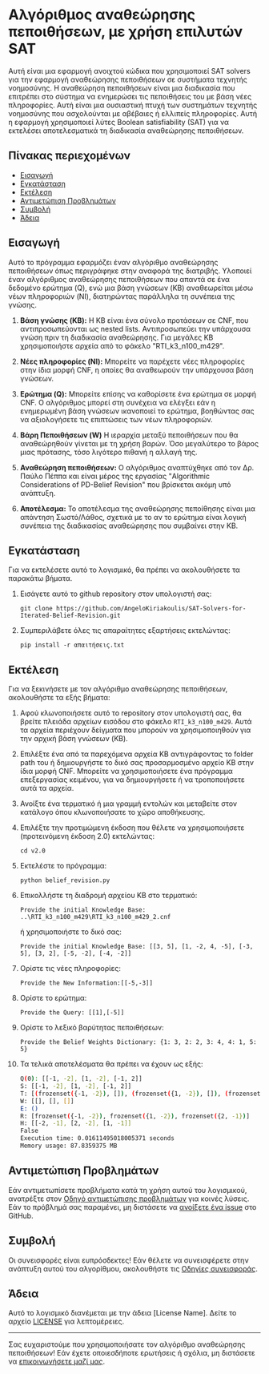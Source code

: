 # Αλγόριθμος αναθεώρησης πεποιθήσεων, με χρήση επιλυτών SAT

Αυτή είναι μια εφαρμογή ανοιχτού κώδικα που χρησιμοποιεί SAT solvers για την εφαρμογή αναθεώρησης πεποιθήσεων σε συστήματα τεχνητής νοημοσύνης. Η αναθεώρηση πεποιθήσεων είναι μια διαδικασία που επιτρέπει στο σύστημα να ενημερώσει τις πεποιθήσεις του με βάση νέες πληροφορίες. Αυτή είναι μια ουσιαστική πτυχή των συστημάτων τεχνητής νοημοσύνης που ασχολούνται με αβέβαιες ή ελλιπείς πληροφορίες. Αυτή η εφαρμογή χρησιμοποιεί λύτες Boolean satisfiability (SAT) για να εκτελέσει αποτελεσματικά τη διαδικασία αναθεώρησης πεποιθήσεων.

## Πίνακας περιεχομένων
- [Εισαγωγή](#εισαγωγή)
- [Εγκατάσταση](#εγκατάσταση)
- [Εκτέλεση](#εκτέλεση)
- [Αντιμετώπιση Προβλημάτων](#αντιμετώπιση-προβλημάτων)
- [Συμβολή](#συμβολή)
- [Άδεια](#άδεια)

## Εισαγωγή
Αυτό το πρόγραμμα εφαρμόζει έναν αλγόριθμο αναθεώρησης πεποιθήσεων όπως περιγράφηκε στην αναφορά της διατριβής.
Υλοποιεί έναν αλγόριθμος αναθεώρησης πεποιθήσεων που απαντά σε ένα δεδομένο ερώτημα (Q), ενώ μια βάση γνώσεων (KB) αναθεωρείται μέσω νέων πληροφοριών (NI), διατηρώντας παράλληλα τη συνέπεια της γνώσης.

1. **Βάση γνώσης (KB):** Η KB είναι ένα σύνολο προτάσεων σε CNF, που αντιπροσωπεύονται ως nested lists. Αντιπροσωπεύει την υπάρχουσα γνώση πριν τη διαδικασία αναθεώρησης. Για μεγάλες KB χρησιμοποιήστε αρχεία από το φάκελο "RTI_k3_n100_m429".

2. **Νέες πληροφορίες (NI):** Μπορείτε να παρέχετε νέες πληροφορίες στην ίδια μορφή CNF, η οποίες θα αναθεωρούν την υπάρχουσα βάση γνώσεων.

3. **Ερώτημα (Q):** Μπορείτε επίσης να καθορίσετε ένα ερώτημα σε μορφή CNF. Ο αλγόριθμος μπορεί στη συνέχεια να ελέγξει εάν η ενημερωμένη βάση γνώσεων ικανοποιεί το ερώτημα, βοηθώντας σας να αξιολογήσετε τις επιπτώσεις των νέων πληροφοριών.

4. **Βάρη Πεποιθήσεων (W)** Η ιεραρχία μεταξύ πεποιθήσεων που θα αναθεώρηθούν γίνεται με τη χρήση βαρών. Όσο μεγαλύτερο το βάρος μιας πρότασης, τόσο λιγότερο πιθανή η αλλαγή της. 

5. **Αναθεώρηση πεποιθήσεων:** Ο αλγόριθμος αναπτύχθηκε από τον Δρ. Παύλο Πέππα και είναι μέρος της εργασίας "Algorithmic Considerations of PD-Belief Revision" που βρίσκεται ακόμη υπό ανάπτυξη.

6. **Αποτέλεσμα:** Το αποτέλεσμα της αναθεώρησης πεποίθησης είναι μια απάντηση Σωστό/Λάθος, σχετικά με το αν το ερώτημα είναι λογική συνέπεια της διαδικασίας αναθεώρησης που συμβαίνει στην KB.

## Εγκατάσταση
Για να εκτελέσετε αυτό το λογισμικό, θα πρέπει να ακολουθήσετε τα παρακάτω βήματα.

1. Εισάγετε αυτό το github repository στον  υπολογιστή σας:
    ```
    git clone https://github.com/AngeloKiriakoulis/SAT-Solvers-for-Iterated-Belief-Revision.git
    ```

2. Συμπεριλάβετε όλες τις απαραίτητες εξαρτήσεις εκτελώντας:
    ```
    pip install -r απαιτήσεις.txt
    ```

## Εκτέλεση

Για να ξεκινήσετε με τον αλγόριθμο αναθεώρησης πεποιθήσεων, ακολουθήστε τα εξής βήματα:


1. Αφού κλωνοποιήσετε αυτό το repository στον υπολογιστή σας, θα βρείτε πλειάδα αρχείων εισόδου στο φάκελο `RTI_k3_n100_m429`. Αυτά τα αρχεία περιέχουν δείγματα που μπορούν να χρησιμοποιηθούν για την αρχική βάση γνώσεων (KB).

2. Επιλέξτε ένα από τα παρεχόμενα αρχεία KB αντιγράφοντας το folder path του ή δημιουργήστε το δικό σας προσαρμοσμένο αρχείο KB στην ίδια μορφή CNF. Μπορείτε να χρησιμοποιήσετε ένα πρόγραμμα επεξεργασίας κειμένου, για να δημιουργήσετε ή να τροποποιήσετε αυτά τα αρχεία.

3. Ανοίξτε ένα τερματικό ή μια γραμμή εντολών και μεταβείτε στον κατάλογο όπου κλωνοποιήσατε το χώρο αποθήκευσης.

4. Επιλέξτε την προτιμώμενη έκδοση που θέλετε να χρησιμοποιήσετε (προτεινόμενη έκδοση 2.0) εκτελώντας:
    ```
    cd v2.0
    ```
  
5. Εκτελέστε το πρόγραμμα:
    ```
    python belief_revision.py
    ```

6. Επικολλήστε τη διαδρομή αρχείου KB στο τερματικό:
    ```
    Provide the initial Knowledge Base: ..\RTI_k3_n100_m429\RTI_k3_n100_m429_2.cnf
    ```
    ή χρησιμοποιήστε το δικό σας:
    ```
    Provide the initial Knowledge Base: [[3, 5], [1, -2, 4, -5], [-3, 5], [3, 2], [-5, -2], [-4, -2]]
    ```
7. Ορίστε τις νέες πληροφορίες:
    ```
    Provide the New Information:[[-5,-3]]
    ```

8. Ορίστε το ερώτημα:
    ```
    Provide the Query: [[1],[-5]]
    ```

9. Ορίστε το λεξικό βαρύτητας πεποιθήσεων:
    ```
    Provide the Belief Weights Dictionary: {1: 3, 2: 2, 3: 4, 4: 1, 5: 5}
    ```
10. Τα τελικά αποτελέσματα θα πρέπει να έχουν ως εξής:
    ``` bash
    Q(0): [[-1, -2], [1, -2], [-1, 2]]
    S: [[-1, -2], [1, -2], [-1, 2]]
    T: [(frozenset({-1, -2}), []), (frozenset({1, -2}), []), (frozenset({2, -1}), [])]
    W: [[], [], []]
    Ε: ()
    R: [frozenset({-1, -2}), frozenset({1, -2}), frozenset({2, -1})]
    H: [[-2, -1], [2, -2], [1, -1]]
    False
    Execution time: 0.01611495018005371 seconds
    Memory usage: 87.8359375 MB
    ```

## Αντιμετώπιση Προβλημάτων
Εάν αντιμετωπίσετε προβλήματα κατά τη χρήση αυτού του λογισμικού, ανατρέξτε στον [Οδηγό αντιμετώπισης προβλημάτων](troubleshooting.md) για κοινές λύσεις. Εάν το πρόβλημά σας παραμένει, μη διστάσετε να [ανοίξετε ένα issue](https://github.com/AngeloKiriakoulis/SAT-Solvers-for-Iterated-Belief-Revision/issues) στο GitHub.

## Συμβολή
Οι συνεισφορές είναι ευπρόσδεκτες! Εάν θέλετε να συνεισφέρετε στην ανάπτυξη αυτού του αλγορίθμου, ακολουθήστε τις [Οδηγίες συνεισφοράς](CONTRIBUTING.md).

## Άδεια
Αυτό το λογισμικό διανέμεται με την άδεια [License Name]. Δείτε το αρχείο [LICENSE](LICENSE) για λεπτομέρειες.

---

Σας ευχαριστούμε που χρησιμοποιήσατε τον αλγόριθμο αναθεώρησης πεποιθήσεων! Εάν έχετε οποιεσδήποτε ερωτήσεις ή σχόλια, μη διστάσετε να [επικοινωνήσετε μαζί μας](angelokir86@gmail.com).